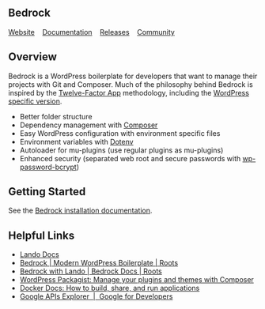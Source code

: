 ## Bedrock

<p>
  <a href="https://roots.io/bedrock/">Website</a> &nbsp;&nbsp; <a href="https://roots.io/bedrock/docs/installation/">Documentation</a> &nbsp;&nbsp; <a href="https://github.com/roots/bedrock/releases">Releases</a> &nbsp;&nbsp; <a href="https://discourse.roots.io/">Community</a>
</p>

## Overview

Bedrock is a WordPress boilerplate for developers that want to manage their projects with Git and Composer. Much of the philosophy behind Bedrock is inspired by the [Twelve-Factor App](http://12factor.net/) methodology, including the [WordPress specific version](https://roots.io/twelve-factor-wordpress/).

- Better folder structure
- Dependency management with [Composer](https://getcomposer.org)
- Easy WordPress configuration with environment specific files
- Environment variables with [Dotenv](https://github.com/vlucas/phpdotenv)
- Autoloader for mu-plugins (use regular plugins as mu-plugins)
- Enhanced security (separated web root and secure passwords with [wp-password-bcrypt](https://github.com/roots/wp-password-bcrypt))

## Getting Started

See the [Bedrock installation documentation](https://roots.io/bedrock/docs/installation/).

## Helpful Links

- [Lando Docs](https://docs.lando.dev/)
- [Bedrock | Modern WordPress Boilerplate | Roots](https://roots.io/bedrock/)
- [Bedrock with Lando | Bedrock Docs | Roots](https://roots.io/bedrock/docs/bedrock-with-lando/)
- [WordPress Packagist: Manage your plugins and themes with Composer](https://wpackagist.org/)
- [Docker Docs: How to build, share, and run applications](https://docs.docker.com/)
- [Google APIs Explorer  |  Google for Developers](https://developers.google.com/apis-explorer)
